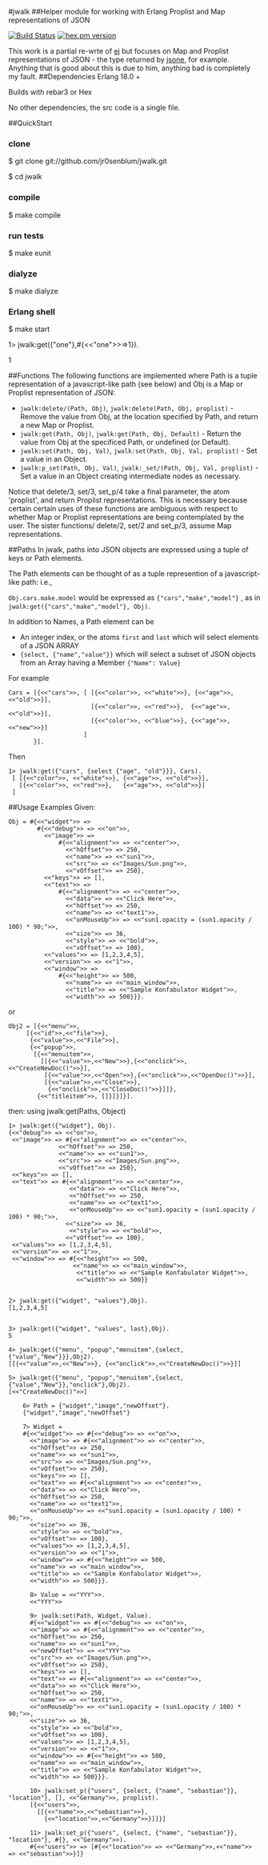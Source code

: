 #jwalk
##Helper module for working with Erlang Proplist and Map representations of JSON

[![Build Status](https://travis-ci.org/jr0senblum/jwalk.svg)](https://travis-ci.org/jr0senblum/jwalk)
[![hex.pm version](https://img.shields.io/hexpm/v/jwalk.svg)](https://hex.pm/packages/jwalk)

This work is a partial re-wrte of [ej](https://github.com/seth/ej) but focuses 
on Map and Proplist representations of JSON - the type returned by
[jsone](https://github.com/sile/jsone), for example. Anything that is good about
this is due to him, anything bad is completely my fault.
##Dependencies
Erlang 18.0 +

Builds with rebar3 or Hex

No other dependencies, the src code is a single file.

##QuickStart
### clone
$ git clone git://github.com/jr0senblum/jwalk.git

$ cd jwalk

### compile
$ make compile

### run tests
$ make eunit

### dialyze
$ make dialyze

### Erlang shell
$ make start

1> jwalk:get({"one"},#{<<"one">>=>1}).

1


##Functions
The following functions are implemented where Path is a tuple representation of a 
javascript-like path (see below) and Obj is a Map or Proplist representation of JSON:

* ``jwalk:delete/(Path, Obj)``, ``jwalk:delete(Path, Obj, proplist)`` - Remove the value 
from Obj, at the location specified by Path, and return a new Map or Proplist.
* ``jwalk:get(Path, Obj)``, ``jwalk:get(Path, Obj, Default)``  - Return the value from Obj
at the specificed Path, or undefined (or Default).
* ``jwalk:set(Path, Obj, Val)``, ``jwalk:set(Path, Obj, Val, proplist)`` - Set a value 
in an Object.
* ``jwalk:p_set(Path, Obj, Val)``, ``jwalk:_set/(Path, Obj, Val, proplist)`` - Set a 
value in an Object creating intermediate nodes as necessary.

Notice that delete/3, set/3, set_p/4 take a final parameter, the atom 
'proplist', and return Proplist representations. This is necessary because certain
certain uses of these functions are ambiguous with respect to whether Map or Proplist representations are being contemplated by the user. The sister functions/ delete/2, 
set/2 and set_p/3, assume Map representations.

##Paths
In jwalk, paths into JSON objects are expressed using a tuple of keys or Path elements.

The Path elements can be thought of as a tuple represention of a javascript-like 
path: i.e.,

``Obj.cars.make.model``  would be expressed as ``{"cars","make","model"}`` , as in
``jwalk:get({"cars","make","model"}, Obj)``.

In addition to Names, a Path element can be

* An integer index, or the atoms ``first`` and ``last`` which will select elements of a 
JSON ARRAY 
* ``{select, {"name","value"}}`` which will select a subset of JSON objects from an
Array having a Member ``{"Name": Value}`` 

For example

	Cars = [{<<"cars">>, [ [{<<"color">>, <<"white">>}, {<<"age">>, <<"old">>}],
                           [{<<"color">>, <<"red">>},  {<<"age">>, <<"old">>}],
                           [{<<"color">>, <<"blue">>}, {<<"age">>, <<"new">>}]
                         ]
           }].

 Then 

	1> jwalk:get({"cars", {select {"age", "old"}}}, Cars).
	 [ [{<<"color">>, <<"white">>}, {<<"age">>, <<"old">>}],
       [{<<"color">>, <<"red">>},   {<<"age">>, <<"old">>}]
     ]

##Usage Examples
Given:

    Obj = #{<<"widget">> => 
            #{<<"debug">> => <<"on">>,
              <<"image">> => 
                  #{<<"alignment">> => <<"center">>,
                    <<"hOffset">> => 250,
                    <<"name">> => <<"sun1">>,
                    <<"src">> => <<"Images/Sun.png">>,
                    <<"vOffset">> => 250},
              <<"keys">> => [],
              <<"text">> => 
                  #{<<"alignment">> => <<"center">>,
                    <<"data">> => <<"Click Here">>,
                    <<"hOffset">> => 250,
                    <<"name">> => <<"text1">>,
                    <<"onMouseUp">> => <<"sun1.opacity = (sun1.opacity / 100) * 90;">>,
                    <<"size">> => 36,
                    <<"style">> => <<"bold">>,
                    <<"vOffset">> => 100},
              <<"values">> => [1,2,3,4,5],
              <<"version">> => <<"1">>,
              <<"window">> => 
                  #{<<"height">> => 500,
                    <<"name">> => <<"main_window">>,
                    <<"title">> => <<"Sample Konfabulator Widget">>,
                    <<"width">> => 500}}}.

or 

    Obj2 = [{<<"menu">>,
         [{<<"id">>,<<"file">>},
          {<<"value">>,<<"File">>},
          {<<"popup">>,
           [{<<"menuitem">>,
             [[{<<"value">>,<<"New">>},{<<"onclick">>,<<"CreateNewDoc()">>}],
              [{<<"value">>,<<"Open">>},{<<"onclick">>,<<"OpenDoc()">>}],
              [{<<"value">>,<<"Close">>},
               {<<"onclick">>,<<"CloseDoc()">>}]]},
            {<<"titleitem">>, []}]}]}].

then: using jwalk:get(Paths, Object)
    
    1> jwalk:get({"widget"}, Obj).
    {<<"debug">> => <<"on">>,
     <<"image">> => #{<<"alignment">> => <<"center">>,
                  <<"hOffset">> => 250,
                  <<"name">> => <<"sun1">>,
                  <<"src">> => <<"Images/Sun.png">>,
                  <<"vOffset">> => 250},
	 <<"keys">> => [],
	 <<"text">> => #{<<"alignment">> => <<"center">>,
    	             <<"data">> => <<"Click Here">>,
        	         <<"hOffset">> => 250,
            	     <<"name">> => <<"text1">>,
                	 <<"onMouseUp">> => <<"sun1.opacity = (sun1.opacity / 100) * 90;">>,
             	    <<"size">> => 36,
                	 <<"style">> => <<"bold">>,
                 	<<"vOffset">> => 100},
 	 <<"values">> => [1,2,3,4,5],
	 <<"version">> => <<"1">>,
 	 <<"window">> => #{<<"height">> => 500,
     	              <<"name">> => <<"main_window">>,
        	           <<"title">> => <<"Sample Konfabulator Widget">>,
            	       <<"width">> => 500}}


	2> jwalk:get({"widget", "values"},Obj).
	[1,2,3,4,5]


	3> jwalk:get({"widget", "values", last},Obj).
	5

	4> jwalk:get({"menu", "popup","menuitem",{select,{"value","New"}}},Obj2).
	[[{<<"value">>,<<"New">>}, {<<"onclick">>,<<"CreateNewDoc()">>}]]

	5> jwalk:get({"menu", "popup","menuitem",{select,{"value","New"}},"onclick"},Obj2).
	[<<"CreateNewDoc()">>]

        6> Path = {"widget","image","newOffset"}.
        {"widget","image","newOffset"}

        7> Widget = 
        #{<<"widget">> => #{<<"debug">> => <<"on">>,
          <<"image">> => #{<<"alignment">> => <<"center">>,
          <<"hOffset">> => 250,
          <<"name">> => <<"sun1">>,
          <<"src">> => <<"Images/Sun.png">>,
          <<"vOffset">> => 250},
          <<"keys">> => [],
          <<"text">> => #{<<"alignment">> => <<"center">>,
          <<"data">> => <<"Click Here">>,
          <<"hOffset">> => 250,
          <<"name">> => <<"text1">>,
          <<"onMouseUp">> => <<"sun1.opacity = (sun1.opacity / 100) * 90;">>,
          <<"size">> => 36,
          <<"style">> => <<"bold">>,
          <<"vOffset">> => 100},
          <<"values">> => [1,2,3,4,5],
          <<"version">> => <<"1">>,
          <<"window">> => #{<<"height">> => 500,
          <<"name">> => <<"main_window">>,
          <<"title">> => <<"Sample Konfabulator Widget">>,
          <<"width">> => 500}}}.

          8> Value = <<"YYY">>.
          <<"YYY">>
          
          9> jwalk:set(Path, Widget, Value).
          #{<<"widget">> => #{<<"debug">> => <<"on">>,
          <<"image">> => #{<<"alignment">> => <<"center">>,
          <<"hOffset">> => 250,
          <<"name">> => <<"sun1">>,
          <<"newOffset">> => <<"YYY">>
          <<"src">> => <<"Images/Sun.png">>,
          <<"vOffset">> => 250},
          <<"keys">> => [],
          <<"text">> => #{<<"alignment">> => <<"center">>,
          <<"data">> => <<"Click Here">>,
          <<"hOffset">> => 250,
          <<"name">> => <<"text1">>,
          <<"onMouseUp">> => <<"sun1.opacity = (sun1.opacity / 100) * 90;">>,
          <<"size">> => 36,
          <<"style">> => <<"bold">>,
          <<"vOffset">> => 100},
          <<"values">> => [1,2,3,4,5],
          <<"version">> => <<"1">>,
          <<"window">> => #{<<"height">> => 500,
          <<"name">> => <<"main_window">>,
          <<"title">> => <<"Sample Konfabulator Widget">>,
          <<"width">> => 500}}}.

          10> jwalk:set_p({"users", {select, {"name", "sebastian"}}, "location"}, [], <<"Germany">>, proplist).
          [{<<"users">>,
            [[{<<"name">>,<<"sebastian">>},
              {<<"location">>,<<"Germany">>}]]}]

          11> jwalk:set_p({"users", {select, {"name", "sebastian"}}, "location"}, #{}, <<"Germany">>).
          #{<<"users">> => [#{<<"location">> => <<"Germany">>,<<"name">> => <<"sebastian">>}]}





